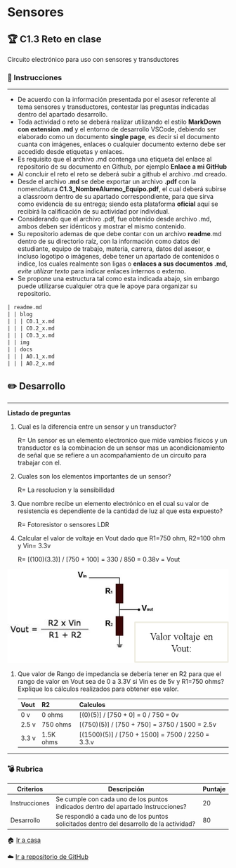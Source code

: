 # Sensores

## :trophy: C1.3 Reto en clase

Circuito electrónico para uso con sensores y transductores

### :blue_book: Instrucciones
___

- De acuerdo con la información presentada por el asesor referente al tema sensores y transductores, contestar las preguntas indicadas dentro del apartado desarrollo.
- Toda actividad o reto se deberá realizar utilizando el estilo **MarkDown con extension .md** y el entorno de desarrollo VSCode, debiendo ser elaborado como un documento **single page**, es decir si el documento cuanta con imágenes, enlaces o cualquier documento externo debe ser accedido desde etiquetas y enlaces.
- Es requisito que el archivo .md contenga una etiqueta del enlace al repositorio de su documento en Github, por ejemplo **Enlace a mi GitHub**
- Al concluir el reto el reto se deberá subir a github el archivo .md creado.
- Desde el archivo **.md** se debe exportar un archivo **.pdf** con la nomenclatura **C1.3_NombreAlumno_Equipo.pdf**, el cual deberá subirse a classroom dentro de su apartado correspondiente, para que sirva como evidencia de su entrega; siendo esta plataforma **oficial** aquí se recibirá la calificación de su actividad por individual.
- Considerando que el archivo .pdf, fue obtenido desde archivo .md, ambos deben ser idénticos y mostrar el mismo contenido.
- Su repositorio ademas de que debe contar con un archivo **readme**.md dentro de su directorio raíz, con la información como datos del estudiante, equipo de trabajo, materia, carrera, datos del asesor, e incluso logotipo o imágenes, debe tener un apartado de contenidos o indice, los cuales realmente son ligas o **enlaces a sus documentos .md**, _evite utilizar texto_ para indicar enlaces internos o externo.
- Se propone una estructura tal como esta indicada abajo, sin embargo puede utilizarse cualquier otra que le apoye para organizar su repositorio.


```  
| readme.md
| | blog
| | | C0.1_x.md
| | | C0.2_x.md
| | | C0.3_x.md
| | img
| | docs
| | | A0.1_x.md
| | | A0.2_x.md
```

## :pencil2: Desarrollo

___

**Listado de preguntas**

1. Cual es la diferencia entre un sensor y un transductor?
   
   R= Un sensor es un elemento electronico que mide vambios fisicos y un transductor es la combinacion de un sensor mas un acondicionamiento de señal que se refiere a un acompañamiento de un circuito para trabajar con el.
2. Cuales son los elementos importantes de un sensor?
   
   R= La resolucion y la sensibilidad
3. Que nombre recibe un elemento electrónico en el cual su valor de resistencia es dependiente de la cantidad de luz al que esta expuesto? 
   
   R= Fotoresistor o sensores LDR
4. Calcular el valor de voltaje en Vout dado que R1=750 ohm, R2=100 ohm y Vin= 3.3v
   
   R= [(100)(3.3)] / [750 + 100] = 330 / 850 = 0.38v = Vout

![SensoresTransductoresCircuitoVout](../img/C1.x_SensoresTransductoresCircuitoVout.png)

1. Que valor de Rango de impedancia se debería tener en R2 para que el rango de valor en Vout sea de 0 a 3.3V si Vin es de 5v y R1=750 ohms? Explique los cálculos realizados para obtener ese valor.

    Vout | R2 | Calculos 
    ----|----|-----
    0 v | 0 ohms | [(0)(5)] / [750 + 0] = 0 / 750 = 0v
    2.5 v | 750 ohms | [(750)(5)] / [750 + 750] =  3750 / 1500 = 2.5v
    3.3 v | 1.5K ohms | [(1500)(5)] / [750 + 1500] = 7500 / 2250 = 3.3.v 

___

### :bomb: Rubrica

| Criterios     | Descripción                                                                                  | Puntaje |
| ------------- | -------------------------------------------------------------------------------------------- | ------- |
| Instrucciones | Se cumple con cada uno de los puntos indicados dentro del apartado Instrucciones?            | 20 |
| Desarrollo    | Se respondió a cada uno de los puntos solicitados dentro del desarrollo de la actividad?     | 80      |

:house: [Ir a casa](/readme.md)

:cloud: [Ir a repositorio de GitHub](https://github.com/fernmelen/Sist.-Programables)
